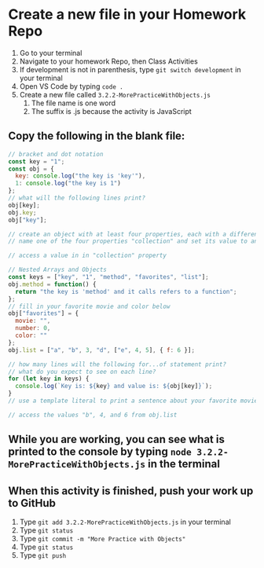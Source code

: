 # Create a new file in your Homework Repo

1. Go to your terminal
2. Navigate to your homework Repo, then Class Activities
3. If development is not in parenthesis, type `git switch development` in your terminal
4. Open VS Code by typing `code .`
5. Create a new file called `3.2.2-MorePracticeWithObjects.js`
    1. The file name is one word
    2. The suffix is .js because the activity is JavaScript

## Copy the following in the blank file:

```javascript
// bracket and dot notation
const key = "1";
const obj = {
  key: console.log("the key is 'key'"),
  1: console.log("the key is 1")
};
// what will the following lines print?
obj[key];
obj.key;
obj["key"];

// create an object with at least four properties, each with a different data type
// name one of the four properties "collection" and set its value to an Array or Object

// access a value in in "collection" property

// Nested Arrays and Objects
const keys = ["key", "1", "method", "favorites", "list"];
obj.method = function() {
  return "the key is 'method' and it calls refers to a function";
};
// fill in your favorite movie and color below
obj["favorites"] = {
  movie: "",
  number: 0,
  color: ""
};
obj.list = ["a", "b", 3, "d", ["e", 4, 5], { f: 6 }];

// how many lines will the following for...of statement print?
// what do you expect to see on each line?
for (let key in keys) {
  console.log(`Key is: ${key} and value is: ${obj[key]}`);
}
// use a template literal to print a sentence about your favorite movie and color

// access the values "b", 4, and 6 from obj.list
```

## While you are working, you can see what is printed to the console by typing `node 3.2.2-MorePracticeWithObjects.js` in the terminal

## When this activity is finished, push your work up to GitHub

1. Type `git add 3.2.2-MorePracticeWithObjects.js` in your terminal
2. Type `git status`
3. Type `git commit -m "More Practice with Objects"`
4. Type `git status`
5. Type `git push`

